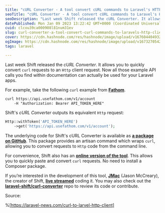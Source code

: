```yaml
---
title: "cURL Converter - A tool convert cURL commands to Laravel's HTTP Client"
seoTitle: "cURL Converter - A tool convert cURL commands to Laravel's HTTP Client"
seoDescription: "Last week Shift released the cURL Converter. It allows you to quickly convert curl requests to an Http client request. Now all those example API calls you f"
datePublished: Mon Jan 09 2023 13:22:42 GMT+0000 (Coordinated Universal Time)
cuid: clcou39ca000908l81num31ev
slug: curl-converter-a-tool-convert-curl-commands-to-laravels-http-client
cover: https://cdn.hashnode.com/res/hashnode/image/upload/v1676044049329/6d165cf7-6f32-48f6-a077-c183e492127c.jpeg
ogImage: https://cdn.hashnode.com/res/hashnode/image/upload/v1673270542273/b8b3428c-bed0-4995-a74c-bf04b4695a82.jpeg
tags: laravel

---
```


Last week Shift released the *cURL Converter*. It allows you to quickly convert `curl` requests to an `Http` client request. Now all those example API calls you find within documentation can actually be used for your Laravel apps.

For example, take the following `curl` example from [**Fathom**](https://usefathom.com/ref/XVJKMT).

```apache
curl https://api.usefathom.com/v1/account
    -H "Authorization: Bearer API_TOKEN_HERE"
```

Shift's *cURL Converter* outputs its equivalent `Http` request:

```php
Http::withToken('API_TOKEN_HERE')
    ->get('https://api.usefathom.com/v1/account');
```

The underlying code for Shift's cURL Converter is available as [**a package on GitHub**](https://github.com/laravel-shift/curl-converter). This package provides an artisan command which wraps `curl`, allowing you to convert requests to `Http` code from the command line.

For convenience, Shift also has an [**online version of the tool**](https://laravelshift.com/convert-curl-to-http). This allows you to quickly paste and convert `curl` requests. No need to install a Composer package.

If you’re interested in the development of this tool, [**JMac**](https://twitter.com/gonedark) (Jason McCreary), the creator of Shift, [**live streamed**](https://www.youtube.com/watch?v=TpbkhR07W1g&list=PLmwAMIdrAmK5rH3SWvokHV8xI_0mauxDL&index=5) coding it. You may also check out the [**laravel-shift/curl-converter**](https://github.com/laravel-shift/curl-converter) repo to review its code or contribute.

Source:

%[https://laravel-news.com/curl-to-larvel-http-client]
